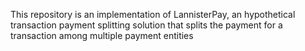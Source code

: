 This repository is an implementation of LannisterPay, an hypothetical transaction payment splitting solution that splits the payment for a transaction among multiple payment entities
